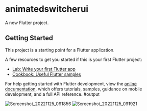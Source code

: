 # animatedswitcherui

A new Flutter project.

## Getting Started

This project is a starting point for a Flutter application.

A few resources to get you started if this is your first Flutter project:

- [Lab: Write your first Flutter app](https://docs.flutter.dev/get-started/codelab)
- [Cookbook: Useful Flutter samples](https://docs.flutter.dev/cookbook)

For help getting started with Flutter development, view the
[online documentation](https://docs.flutter.dev/), which offers tutorials,
samples, guidance on mobile development, and a full API reference.
#output

![Screenshot_20221125_091856](https://user-images.githubusercontent.com/107807403/203899774-b4ea9025-f358-4f0a-bacf-61ff76e118de.png)
![Screenshot_20221125_091921](https://user-images.githubusercontent.com/107807403/203899788-fc3688e2-76fc-49e2-a83d-63bb14799727.png)
